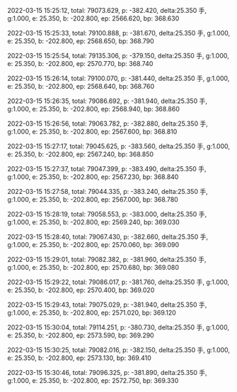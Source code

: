 2022-03-15 15:25:12, total: 79073.629, p: -382.420, delta:25.350 手, g:1.000, e: 25.350, b: -202.800, ep: 2566.620, bp: 368.630

2022-03-15 15:25:33, total: 79100.888, p: -381.670, delta:25.350 手, g:1.000, e: 25.350, b: -202.800, ep: 2568.650, bp: 368.790

2022-03-15 15:25:54, total: 79135.306, p: -379.150, delta:25.350 手, g:1.000, e: 25.350, b: -202.800, ep: 2570.770, bp: 368.740

2022-03-15 15:26:14, total: 79100.070, p: -381.440, delta:25.350 手, g:1.000, e: 25.350, b: -202.800, ep: 2568.640, bp: 368.760

2022-03-15 15:26:35, total: 79086.692, p: -381.940, delta:25.350 手, g:1.000, e: 25.350, b: -202.800, ep: 2568.940, bp: 368.860

2022-03-15 15:26:56, total: 79063.782, p: -382.880, delta:25.350 手, g:1.000, e: 25.350, b: -202.800, ep: 2567.600, bp: 368.810

2022-03-15 15:27:17, total: 79045.625, p: -383.560, delta:25.350 手, g:1.000, e: 25.350, b: -202.800, ep: 2567.240, bp: 368.850

2022-03-15 15:27:37, total: 79047.399, p: -383.490, delta:25.350 手, g:1.000, e: 25.350, b: -202.800, ep: 2567.230, bp: 368.840

2022-03-15 15:27:58, total: 79044.335, p: -383.240, delta:25.350 手, g:1.000, e: 25.350, b: -202.800, ep: 2567.000, bp: 368.780

2022-03-15 15:28:19, total: 79058.553, p: -383.000, delta:25.350 手, g:1.000, e: 25.350, b: -202.800, ep: 2569.240, bp: 369.030

2022-03-15 15:28:40, total: 79067.430, p: -382.660, delta:25.350 手, g:1.000, e: 25.350, b: -202.800, ep: 2570.060, bp: 369.090

2022-03-15 15:29:01, total: 79082.382, p: -381.960, delta:25.350 手, g:1.000, e: 25.350, b: -202.800, ep: 2570.680, bp: 369.080

2022-03-15 15:29:22, total: 79086.017, p: -381.760, delta:25.350 手, g:1.000, e: 25.350, b: -202.800, ep: 2570.400, bp: 369.020

2022-03-15 15:29:43, total: 79075.029, p: -381.940, delta:25.350 手, g:1.000, e: 25.350, b: -202.800, ep: 2571.020, bp: 369.120

2022-03-15 15:30:04, total: 79114.251, p: -380.730, delta:25.350 手, g:1.000, e: 25.350, b: -202.800, ep: 2573.590, bp: 369.290

2022-03-15 15:30:25, total: 79082.016, p: -382.150, delta:25.350 手, g:1.000, e: 25.350, b: -202.800, ep: 2573.130, bp: 369.410

2022-03-15 15:30:46, total: 79096.325, p: -381.890, delta:25.350 手, g:1.000, e: 25.350, b: -202.800, ep: 2572.750, bp: 369.330